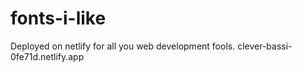 # fonts-i-like

Deployed on netlify for all you web development fools.
clever-bassi-0fe71d.netlify.app

